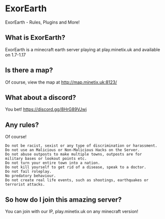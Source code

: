 # ExorEarth
ExorEarth - Rules, Plugins and More!

## What is ExorEarth?
ExorEarth is a minecraft earth server playing at play.minetix.uk and available on 1.7-1.17

## Is there a map?
Of course, view the map at http://map.minetix.uk:8123/

## What about a discord?
You bet! https://discord.gg/8HrG89VJwj

## Any rules?
Of course!
```
Do not be racist, sexist or any type of discrimination or harassment.
Do not use an Malicious or Non-Malicious Hacks on the Server.
Do not abuse outposts to make multiple towns, outposts are for military bases or lookout points etc.
Do not turn your entire town into a nation.
Do not kill yourself to get rid of a disease, speak to a doctor.
Do not fail roleplay.
No predatory behaviour.
Do not create real life events, such as shootings, earthquakes or terrorist attacks.
```
## So how do I join this amazing server?
You can join with our IP, play.minetix.uk on any minecraft version!
